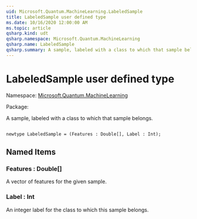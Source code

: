 ```yaml
---
uid: Microsoft.Quantum.MachineLearning.LabeledSample
title: LabeledSample user defined type
ms.date: 10/16/2020 12:00:00 AM
ms.topic: article
qsharp.kind: udt
qsharp.namespace: Microsoft.Quantum.MachineLearning
qsharp.name: LabeledSample
qsharp.summary: A sample, labeled with a class to which that sample belongs.
---
```


# LabeledSample user defined type

Namespace: [Microsoft.Quantum.MachineLearning](xref:Microsoft.Quantum.MachineLearning)

Package: [](https://nuget.org/packages/)


A sample, labeled with a class to which that sample belongs.

```Q#

newtype LabeledSample = (Features : Double[], Label : Int);
```



## Named Items

### Features : Double[]

A vector of features for the given sample.


### Label : Int

An integer label for the class to which this sample belongs.

